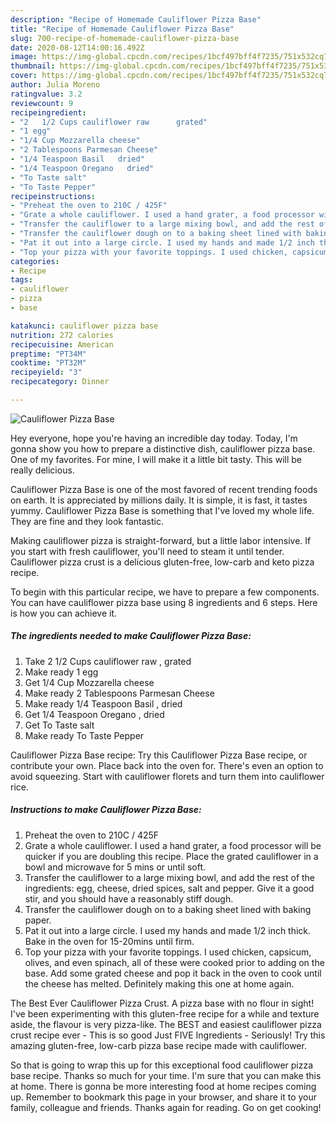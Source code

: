 ```yaml
---
description: "Recipe of Homemade Cauliflower Pizza Base"
title: "Recipe of Homemade Cauliflower Pizza Base"
slug: 700-recipe-of-homemade-cauliflower-pizza-base
date: 2020-08-12T14:00:16.492Z
image: https://img-global.cpcdn.com/recipes/1bcf497bff4f7235/751x532cq70/cauliflower-pizza-base-recipe-main-photo.jpg
thumbnail: https://img-global.cpcdn.com/recipes/1bcf497bff4f7235/751x532cq70/cauliflower-pizza-base-recipe-main-photo.jpg
cover: https://img-global.cpcdn.com/recipes/1bcf497bff4f7235/751x532cq70/cauliflower-pizza-base-recipe-main-photo.jpg
author: Julia Moreno
ratingvalue: 3.2
reviewcount: 9
recipeingredient:
- "2   1/2 Cups cauliflower raw      grated"
- "1 egg"
- "1/4 Cup Mozzarella cheese"
- "2 Tablespoons Parmesan Cheese"
- "1/4 Teaspoon Basil   dried"
- "1/4 Teaspoon Oregano   dried"
- "To Taste salt"
- "To Taste Pepper"
recipeinstructions:
- "Preheat the oven to 210C / 425F"
- "Grate a whole cauliflower. I used a hand grater, a food processor will be quicker if you are doubling this recipe. Place the grated cauliflower in a bowl and microwave for 5 mins or until soft."
- "Transfer the cauliflower to a large mixing bowl, and add the rest of the ingredients: egg, cheese, dried spices, salt and pepper. Give it a good stir, and you should have a reasonably stiff dough."
- "Transfer the cauliflower dough on to a baking sheet lined with baking paper."
- "Pat it out into a large circle. I used my hands and made 1/2 inch thick. Bake in the oven for 15-20mins until firm."
- "Top your pizza with your favorite toppings. I used chicken, capsicum, olives, and even spinach, all of these were cooked prior to adding on the base. Add some grated cheese and pop it back in the oven to cook until the cheese has melted. Definitely making this one at home again."
categories:
- Recipe
tags:
- cauliflower
- pizza
- base

katakunci: cauliflower pizza base 
nutrition: 272 calories
recipecuisine: American
preptime: "PT34M"
cooktime: "PT32M"
recipeyield: "3"
recipecategory: Dinner

---
```



![Cauliflower Pizza Base](https://img-global.cpcdn.com/recipes/1bcf497bff4f7235/751x532cq70/cauliflower-pizza-base-recipe-main-photo.jpg)

Hey everyone, hope you're having an incredible day today. Today, I'm gonna show you how to prepare a distinctive dish, cauliflower pizza base. One of my favorites. For mine, I will make it a little bit tasty. This will be really delicious.

Cauliflower Pizza Base is one of the most favored of recent trending foods on earth. It is appreciated by millions daily. It is simple, it is fast, it tastes yummy. Cauliflower Pizza Base is something that I've loved my whole life. They are fine and they look fantastic.

Making cauliflower pizza is straight-forward, but a little labor intensive. If you start with fresh cauliflower, you&#39;ll need to steam it until tender. Cauliflower pizza crust is a delicious gluten-free, low-carb and keto pizza recipe.


To begin with this particular recipe, we have to prepare a few components. You can have cauliflower pizza base using 8 ingredients and 6 steps. Here is how you can achieve it.

<!--inarticleads1-->

##### The ingredients needed to make Cauliflower Pizza Base:

1. Take 2   1/2 Cups cauliflower raw    ,  grated
1. Make ready 1 egg
1. Get 1/4 Cup Mozzarella cheese
1. Make ready 2 Tablespoons Parmesan Cheese
1. Make ready 1/4 Teaspoon Basil ,  dried
1. Get 1/4 Teaspoon Oregano ,  dried
1. Get To Taste salt
1. Make ready To Taste Pepper


Cauliflower Pizza Base recipe: Try this Cauliflower Pizza Base recipe, or contribute your own. Place back into the oven for. There&#39;s even an option to avoid squeezing. Start with cauliflower florets and turn them into cauliflower rice. 

<!--inarticleads2-->

##### Instructions to make Cauliflower Pizza Base:

1. Preheat the oven to 210C / 425F
1. Grate a whole cauliflower. I used a hand grater, a food processor will be quicker if you are doubling this recipe. Place the grated cauliflower in a bowl and microwave for 5 mins or until soft.
1. Transfer the cauliflower to a large mixing bowl, and add the rest of the ingredients: egg, cheese, dried spices, salt and pepper. Give it a good stir, and you should have a reasonably stiff dough.
1. Transfer the cauliflower dough on to a baking sheet lined with baking paper.
1. Pat it out into a large circle. I used my hands and made 1/2 inch thick. Bake in the oven for 15-20mins until firm.
1. Top your pizza with your favorite toppings. I used chicken, capsicum, olives, and even spinach, all of these were cooked prior to adding on the base. Add some grated cheese and pop it back in the oven to cook until the cheese has melted. Definitely making this one at home again.


The Best Ever Cauliflower Pizza Crust. A pizza base with no flour in sight! I&#39;ve been experimenting with this gluten-free recipe for a while and texture aside, the flavour is very pizza-like. The BEST and easiest cauliflower pizza crust recipe ever - This is so good Just FIVE Ingredients - Seriously! Try this amazing gluten-free, low-carb pizza base recipe made with cauliflower. 

So that is going to wrap this up for this exceptional food cauliflower pizza base recipe. Thanks so much for your time. I'm sure that you can make this at home. There is gonna be more interesting food at home recipes coming up. Remember to bookmark this page in your browser, and share it to your family, colleague and friends. Thanks again for reading. Go on get cooking!
